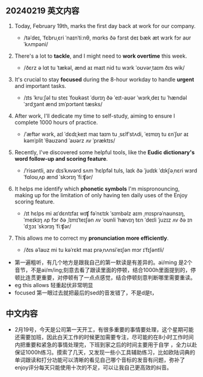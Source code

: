 ## 20240219 英文内容

1. Today, February 19th, marks the first day back at work for our company.
   - /təˈdeɪ, ˈfɛbruˌɛri ˈnaɪnˈtiːnθ, mɑrks ðə fɜrst deɪ bæk æt wɜrk fɔr aʊr ˈkʌmpəni/

2. There's a lot to **tackle**, and I might need to **work overtime** this week.
   - /ðɛrz ə lɑt tu ˈtækəl, ænd aɪ maɪt nid tu wɜrk ˈoʊvərˌtaɪm ðɪs wik/

3. It's crucial to stay **focused** during the 8-hour workday to handle **urgent** and important tasks.
   - /ɪts ˈkruːʃəl tu steɪ ˈfoʊkəst ˈdʊrɪŋ ðə ˈeɪt-aʊər ˈwɜrkˌdeɪ tu ˈhændəl ˈɜrdʒənt ænd ɪmˈpɔrtənt tæsks/

4. After work, I'll dedicate my time to self-study, aiming to ensure I complete 1000 hours of practice.
   - /ˈæftər wɜrk, aɪl ˈdɛdɪˌkeɪt maɪ taɪm tu ˌsɛlfˈstʌdi, ˈeɪmɪŋ tu ɛnˈʃʊr aɪ kəmˈplit ˈθaʊzənd ˈaʊərz ʌv ˈpræktɪs/

5. Recently, I've discovered some helpful tools, like the **Eudic dictionary's word follow-up and scoring feature**.
   - /ˈrisəntli, aɪv dɪsˈkʌvərd sʌm ˈhɛlpfəl tuls, laɪk ðə ˈjudɪk ˈdɪkʃəˌnɛri wɜrd ˈfɑloʊˌʌp ænd ˈskɔrɪŋ ˈfiːʧər/

6. It helps me identify which **phonetic symbols** I'm mispronouncing, making up for the limitation of only having ten daily uses of the Enjoy scoring feature.
   - /ɪt hɛlps mi aɪˈdɛntɪfaɪ wɪʧ fəˈnɛtɪk ˈsɪmbəlz aɪm ˌmɪsprəˈnaʊnsɪŋ, ˈmeɪkɪŋ ʌp fɔr ðə ˌlɪmɪˈteɪʃən ʌv ˈoʊnli ˈhævɪŋ tɛn ˈdeɪli ˈjuzɪz ʌv ðə ɪnˈdʒɔɪ ˈskɔrɪŋ ˈfiːʧər/

7. This allows me to correct my **pronunciation more efficiently**.
   - /ðɪs əˈlaʊz mi tu kəˈrɛkt maɪ prəˌnʌnsiˈeɪʃən mɔr ɪˈfɪʃəntli/

- 第一遍粗听，有几个地方是跟我自己的第一默读是有差异的。ai/ming  是2个音节，不是ai/m/ing;刻意去看了跟读里面的停顿，结合1000h里面提到的，停顿比连贯更重要，对停顿有了一点点感觉，结合停顿刻意判断哪里需要重读。
- eg this allows 轻重起伏非常明显
- focused 第一眼过去就把最后的sed的音发错了，不是d是t，
## 中文内容
- 2月19号，今天是公司第一天开工，有很多重要的事情要处理，这个星期可能还需要加班，因此白天工作的时候更加需要专注，尽可能的在8小时工作时间内把重要和紧急的事情处理完，下班到家之后的时间主要用于自学 ，全力以赴保证1000h练习。摸索了几天，又发现一些小工具辅助练习，比如欧陆词典的单词跟读和打分功能可以清晰的看见自己哪个音标的发音有问题，弥补了enjoy评分每天只能使用十次的不足，可以让我自己更高效的纠音。
